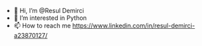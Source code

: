 - 👋 Hi, I’m @Resul Demirci
- 👀 I’m interested in Python
- 📫 How to reach me https://www.linkedin.com/in/resul-demirci-a23870127/

<!---
Resul-Tech/Resul-Tech is a ✨ special ✨ repository because its `README.md` (this file) appears on your GitHub profile.
You can click the Preview link to take a look at your changes.
--->
